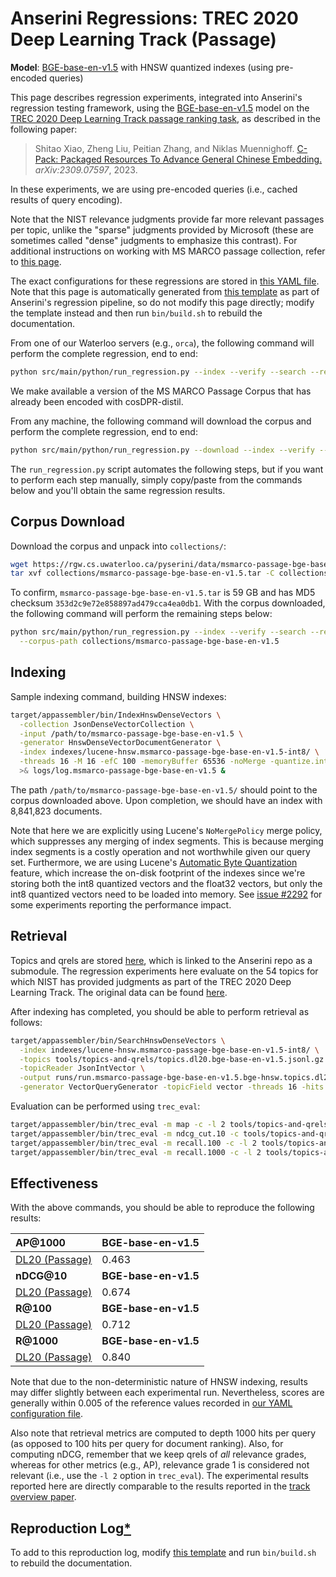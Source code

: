 # Anserini Regressions: TREC 2020 Deep Learning Track (Passage)

**Model**: [BGE-base-en-v1.5](https://huggingface.co/BAAI/bge-base-en-v1.5) with HNSW quantized indexes (using pre-encoded queries)

This page describes regression experiments, integrated into Anserini's regression testing framework, using the [BGE-base-en-v1.5](https://huggingface.co/BAAI/bge-base-en-v1.5) model on the [TREC 2020 Deep Learning Track passage ranking task](https://trec.nist.gov/data/deep2019.html), as described in the following paper:

> Shitao Xiao, Zheng Liu, Peitian Zhang, and Niklas Muennighoff. [C-Pack: Packaged Resources To Advance General Chinese Embedding.](https://arxiv.org/abs/2309.07597) _arXiv:2309.07597_, 2023.

In these experiments, we are using pre-encoded queries (i.e., cached results of query encoding).

Note that the NIST relevance judgments provide far more relevant passages per topic, unlike the "sparse" judgments provided by Microsoft (these are sometimes called "dense" judgments to emphasize this contrast).
For additional instructions on working with MS MARCO passage collection, refer to [this page](experiments-msmarco-passage.md).

The exact configurations for these regressions are stored in [this YAML file](../../src/main/resources/regression/dl20-passage-bge-base-en-v1.5-hnsw-int8.yaml).
Note that this page is automatically generated from [this template](../../src/main/resources/docgen/templates/dl20-passage-bge-base-en-v1.5-hnsw-int8.template) as part of Anserini's regression pipeline, so do not modify this page directly; modify the template instead and then run `bin/build.sh` to rebuild the documentation.

From one of our Waterloo servers (e.g., `orca`), the following command will perform the complete regression, end to end:

```bash
python src/main/python/run_regression.py --index --verify --search --regression dl20-passage-bge-base-en-v1.5-hnsw-int8
```

We make available a version of the MS MARCO Passage Corpus that has already been encoded with cosDPR-distil.

From any machine, the following command will download the corpus and perform the complete regression, end to end:

```bash
python src/main/python/run_regression.py --download --index --verify --search --regression dl20-passage-bge-base-en-v1.5-hnsw-int8
```

The `run_regression.py` script automates the following steps, but if you want to perform each step manually, simply copy/paste from the commands below and you'll obtain the same regression results.

## Corpus Download

Download the corpus and unpack into `collections/`:

```bash
wget https://rgw.cs.uwaterloo.ca/pyserini/data/msmarco-passage-bge-base-en-v1.5.tar -P collections/
tar xvf collections/msmarco-passage-bge-base-en-v1.5.tar -C collections/
```

To confirm, `msmarco-passage-bge-base-en-v1.5.tar` is 59 GB and has MD5 checksum `353d2c9e72e858897ad479cca4ea0db1`.
With the corpus downloaded, the following command will perform the remaining steps below:

```bash
python src/main/python/run_regression.py --index --verify --search --regression dl20-passage-bge-base-en-v1.5-hnsw-int8 \
  --corpus-path collections/msmarco-passage-bge-base-en-v1.5
```

## Indexing

Sample indexing command, building HNSW indexes:

```bash
target/appassembler/bin/IndexHnswDenseVectors \
  -collection JsonDenseVectorCollection \
  -input /path/to/msmarco-passage-bge-base-en-v1.5 \
  -generator HnswDenseVectorDocumentGenerator \
  -index indexes/lucene-hnsw.msmarco-passage-bge-base-en-v1.5-int8/ \
  -threads 16 -M 16 -efC 100 -memoryBuffer 65536 -noMerge -quantize.int8 \
  >& logs/log.msmarco-passage-bge-base-en-v1.5 &
```

The path `/path/to/msmarco-passage-bge-base-en-v1.5/` should point to the corpus downloaded above.
Upon completion, we should have an index with 8,841,823 documents.

Note that here we are explicitly using Lucene's `NoMergePolicy` merge policy, which suppresses any merging of index segments.
This is because merging index segments is a costly operation and not worthwhile given our query set.
Furthermore, we are using Lucene's [Automatic Byte Quantization](https://www.elastic.co/search-labs/blog/articles/scalar-quantization-in-lucene) feature, which increase the on-disk footprint of the indexes since we're storing both the int8 quantized vectors and the float32 vectors, but only the int8 quantized vectors need to be loaded into memory.
See [issue #2292](https://github.com/castorini/anserini/issues/2292) for some experiments reporting the performance impact.

## Retrieval

Topics and qrels are stored [here](https://github.com/castorini/anserini-tools/tree/master/topics-and-qrels), which is linked to the Anserini repo as a submodule.
The regression experiments here evaluate on the 54 topics for which NIST has provided judgments as part of the TREC 2020 Deep Learning Track.
The original data can be found [here](https://trec.nist.gov/data/deep2020.html).

After indexing has completed, you should be able to perform retrieval as follows:

```bash
target/appassembler/bin/SearchHnswDenseVectors \
  -index indexes/lucene-hnsw.msmarco-passage-bge-base-en-v1.5-int8/ \
  -topics tools/topics-and-qrels/topics.dl20.bge-base-en-v1.5.jsonl.gz \
  -topicReader JsonIntVector \
  -output runs/run.msmarco-passage-bge-base-en-v1.5.bge-hnsw.topics.dl20.bge-base-en-v1.5.jsonl.txt \
  -generator VectorQueryGenerator -topicField vector -threads 16 -hits 1000 -efSearch 1000 &
```

Evaluation can be performed using `trec_eval`:

```bash
target/appassembler/bin/trec_eval -m map -c -l 2 tools/topics-and-qrels/qrels.dl20-passage.txt runs/run.msmarco-passage-bge-base-en-v1.5.bge-hnsw.topics.dl20.bge-base-en-v1.5.jsonl.txt
target/appassembler/bin/trec_eval -m ndcg_cut.10 -c tools/topics-and-qrels/qrels.dl20-passage.txt runs/run.msmarco-passage-bge-base-en-v1.5.bge-hnsw.topics.dl20.bge-base-en-v1.5.jsonl.txt
target/appassembler/bin/trec_eval -m recall.100 -c -l 2 tools/topics-and-qrels/qrels.dl20-passage.txt runs/run.msmarco-passage-bge-base-en-v1.5.bge-hnsw.topics.dl20.bge-base-en-v1.5.jsonl.txt
target/appassembler/bin/trec_eval -m recall.1000 -c -l 2 tools/topics-and-qrels/qrels.dl20-passage.txt runs/run.msmarco-passage-bge-base-en-v1.5.bge-hnsw.topics.dl20.bge-base-en-v1.5.jsonl.txt
```

## Effectiveness

With the above commands, you should be able to reproduce the following results:

| **AP@1000**                                                                                                  | **BGE-base-en-v1.5**|
|:-------------------------------------------------------------------------------------------------------------|-----------|
| [DL20 (Passage)](https://trec.nist.gov/data/deep2020.html)                                                   | 0.463     |
| **nDCG@10**                                                                                                  | **BGE-base-en-v1.5**|
| [DL20 (Passage)](https://trec.nist.gov/data/deep2020.html)                                                   | 0.674     |
| **R@100**                                                                                                    | **BGE-base-en-v1.5**|
| [DL20 (Passage)](https://trec.nist.gov/data/deep2020.html)                                                   | 0.712     |
| **R@1000**                                                                                                   | **BGE-base-en-v1.5**|
| [DL20 (Passage)](https://trec.nist.gov/data/deep2020.html)                                                   | 0.840     |

Note that due to the non-deterministic nature of HNSW indexing, results may differ slightly between each experimental run.
Nevertheless, scores are generally within 0.005 of the reference values recorded in [our YAML configuration file](../../src/main/resources/regression/dl20-passage-bge-base-en-v1.5-hnsw-int8.yaml).

Also note that retrieval metrics are computed to depth 1000 hits per query (as opposed to 100 hits per query for document ranking).
Also, for computing nDCG, remember that we keep qrels of _all_ relevance grades, whereas for other metrics (e.g., AP), relevance grade 1 is considered not relevant (i.e., use the `-l 2` option in `trec_eval`).
The experimental results reported here are directly comparable to the results reported in the [track overview paper](https://arxiv.org/abs/2003.07820).

## Reproduction Log[*](reproducibility.md)

To add to this reproduction log, modify [this template](../../src/main/resources/docgen/templates/dl20-passage-bge-base-en-v1.5-hnsw-int8.template) and run `bin/build.sh` to rebuild the documentation.

